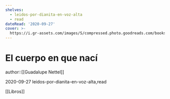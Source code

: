 ```yaml
---
shelves:
  - leidos-por-dianita-en-voz-alta
  - read
dateRead: '2020-09-27'
cover: >-
  https://i.gr-assets.com/images/S/compressed.photo.goodreads.com/books/1699348059l/13042619._SY475_.jpg
---
```

# El cuerpo en que nací

author::[[Guadalupe Nettel]]

2020-09-27
leidos-por-dianita-en-voz-alta,read

[[Libros]]